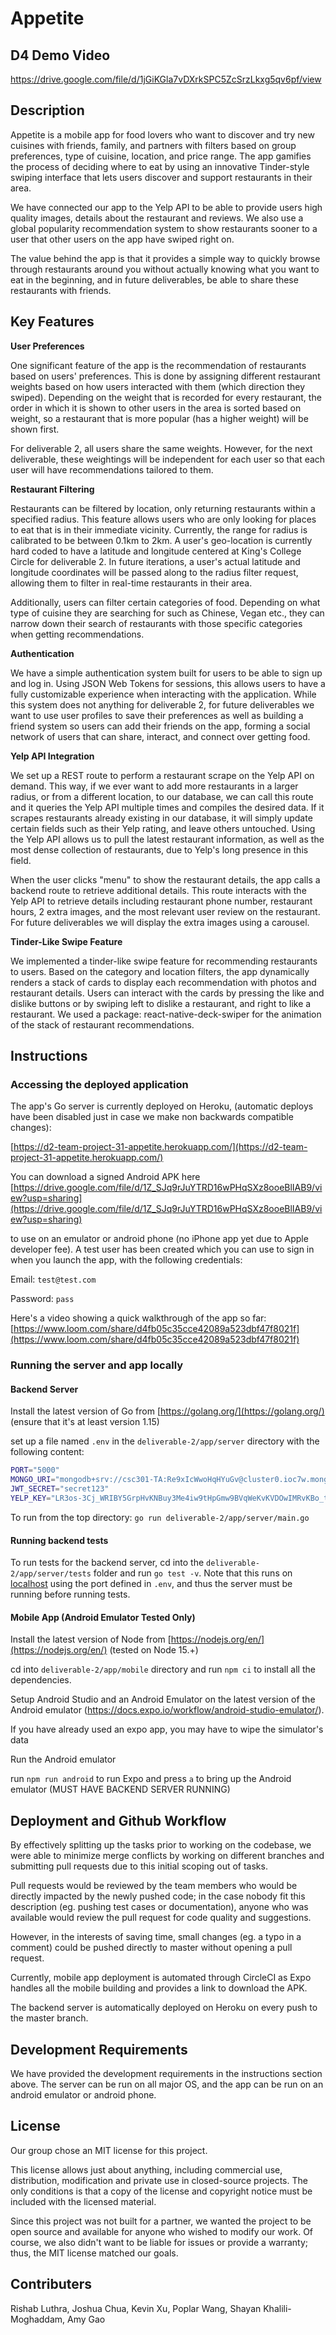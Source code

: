 # Appetite

## D4 Demo Video
https://drive.google.com/file/d/1jGiKGla7vDXrkSPC5ZcSrzLkxg5qv6pf/view

## Description

Appetite is a mobile app for food lovers who want to discover and try new cuisines with friends, family, and partners with filters based on group preferences, type of cuisine, location, and price range. The app gamifies the process of deciding where to eat by using an innovative Tinder-style swiping interface that lets users discover and support restaurants in their area. 

We have connected our app to the Yelp API to be able to provide users high quality images, details about the restaurant and reviews. We also use a global popularity recommendation system to show restaurants sooner to a user that other users on the app have swiped right on.

The value behind the app is that it provides a simple way to quickly browse through restaurants around you without actually knowing what you want to eat in the beginning, and in future deliverables, be able to share these restaurants with friends.

## Key Features

**User Preferences**

One significant feature of the app is the recommendation of restaurants based on users' preferences. This is done by assigning different restaurant weights based on how users interacted with them (which direction they swiped). Depending on the weight that is recorded for every restaurant, the order in which it is shown to other users in the area is sorted based on weight, so a restaurant that is more popular (has a higher weight) will be shown first. 

For deliverable 2, all users share the same weights. However, for the next deliverable, these weightings will be independent for each user so that each user will have recommendations tailored to them.

**Restaurant Filtering**

Restaurants can be filtered by location, only returning restaurants within a specified radius. This feature allows users who are only looking for places to eat that is in their immediate vicinity. Currently, the range for radius is calibrated to be between 0.1km to 2km.  A user's geo-location is currently hard coded to have a latitude and longitude centered at King's College Circle for deliverable 2. In future iterations, a user's actual latitude and longitude coordinates will be passed along to the radius filter request, allowing them to filter in real-time restaurants in their area.    

Additionally, users can filter certain categories of food. Depending on what type of cuisine they are searching for such as Chinese, Vegan etc., they can narrow down their search of restaurants with those specific categories when getting recommendations. 

**Authentication**

We have a simple authentication system built for users to be able to sign up and log in. Using JSON Web Tokens for sessions, this allows users to have a fully customizable experience when interacting with the application. While this system does not anything for deliverable 2, for future deliverables we want to use user profiles to save their preferences as well as building a friend system so users can add their friends on the app, forming a social network of users that can share, interact, and connect over getting food. 

**Yelp API Integration**

We set up a REST route to perform a restaurant scrape on the Yelp API on demand. This way, if we ever want to add more restaurants in a larger radius, or from a different location, to our database, we can call this route and it queries the Yelp API multiple times and compiles the desired data. If it scrapes restaurants already existing in our database, it will simply update certain fields such as their Yelp rating, and leave others untouched. Using the Yelp API allows us to pull the latest restaurant information, as well as the most dense collection of restaurants, due to Yelp's long presence in this field.

When the user clicks "menu" to show the restaurant details, the app calls a backend route to retrieve additional details. This route interacts with the Yelp API to retrieve details including restaurant phone number, restaurant hours, 2 extra images, and the most relevant user review on the restaurant. For future deliverables we will display the extra images using a carousel.

**Tinder-Like Swipe Feature**

We implemented a tinder-like swipe feature for recommending restaurants to users. Based on the category and location filters, the app dynamically renders a stack of cards to display each recommendation with photos and restaurant details. Users can interact with the cards by pressing the like and dislike buttons or by swiping left to dislike a restaurant, and right to like a restaurant. We used a package: react-native-deck-swiper for the animation of the stack of restaurant recommendations.

## Instructions

### Accessing the deployed application

The app's Go server is currently deployed on Heroku, (automatic deploys have been disabled just in case we make non backwards compatible changes): 

[https://d2-team-project-31-appetite.herokuapp.com/](https://d2-team-project-31-appetite.herokuapp.com/)

You can download a signed Android APK here [https://drive.google.com/file/d/1Z_SJq9rJuYTRD16wPHqSXz8ooeBlIAB9/view?usp=sharing](https://drive.google.com/file/d/1Z_SJq9rJuYTRD16wPHqSXz8ooeBlIAB9/view?usp=sharing)

to use on an emulator or android phone (no iPhone app yet due to Apple developer fee). A test user has been created which you can use to sign in when you launch the app, with the following credentials:

Email: `test@test.com`

Password: `pass`

Here's a video showing a quick walkthrough of the app so far: [https://www.loom.com/share/d4fb05c35cce42089a523dbf47f8021f](https://www.loom.com/share/d4fb05c35cce42089a523dbf47f8021f)

### Running the server and app locally

#### Backend Server

Install the latest version of Go from [https://golang.org/](https://golang.org/) (ensure that it's at least version 1.15)

set up a file named `.env` in the `deliverable-2/app/server` directory with the following content:

```bash
PORT="5000"
MONGO_URI="mongodb+srv://csc301-TA:Re9xIcWwoHqHYuGv@cluster0.ioc7w.mongodb.net/appdb?retryWrites=true&w=majority"
JWT_SECRET="secret123"
YELP_KEY="LR3os-3Cj_WRIBY5GrpHvKNBuy3Me4iw9tHpGmw9BVqWeKvKVDOwIMRvKBo_tgMLhIn9QvD83vjtxkunJaGEmkPf2CsL_bxpszp-ER0SCjbGcw9jWYJPaKX5VcesX3Yx"
```

To run from the top directory: `go run deliverable-2/app/server/main.go`

#### Running backend tests

To run tests for the backend server, cd into the `deliverable-2/app/server/tests` folder and run `go test -v`. Note that this runs on [localhost](http://localhost) using the port defined in `.env`, and thus the server must be running before running tests.

#### Mobile App (Android Emulator Tested Only)

Install the latest version of Node from [https://nodejs.org/en/](https://nodejs.org/en/) (tested on Node 15.+)

cd into `deliverable-2/app/mobile` directory and run `npm ci` to install all the dependencies. 

Setup Android Studio and an Android Emulator on the latest version of the Android emulator (https://docs.expo.io/workflow/android-studio-emulator/). 

If you have already used an expo app, you may have to wipe the simulator's data

Run the Android emulator

run `npm run android` to run Expo and press `a` to bring up the Android emulator (MUST HAVE BACKEND SERVER RUNNING)

## Deployment and Github Workflow

By effectively splitting up the tasks prior to working on the codebase, we were able to minimize merge conflicts by working on different branches and submitting pull requests due to this initial scoping out of tasks. 

Pull requests would be reviewed by the team members who would be directly impacted by the newly pushed code; in the case nobody fit this description (eg. pushing test cases or documentation), anyone who was available would review the pull request for code quality and suggestions.

However, in the interests of saving time, small changes (eg. a typo in a comment) could be pushed directly to master without opening a pull request.

Currently, mobile app deployment is automated through CircleCI as Expo handles all the mobile building and provides a link to download the APK.

The backend server is automatically deployed on Heroku on every push to the master branch.

## Development Requirements

We have provided the development requirements in the instructions section above. The server can be run on all major OS, and the app can be run on an android emulator or android phone.

## License

Our group chose an MIT license for this project.

This license allows just about anything, including commercial use, distribution, modification and private use in closed-source projects. The only conditions is that a copy of the license and copyright notice must be included with the licensed material.

Since this project was not built for a partner, we wanted the project to be open source and available for anyone who wished to modify our work. Of course, we also didn't want to be liable for issues or provide a warranty; thus, the MIT license matched our goals.

## Contributers

Rishab Luthra, Joshua Chua, Kevin Xu, Poplar Wang, Shayan Khalili-Moghaddam, Amy Gao

